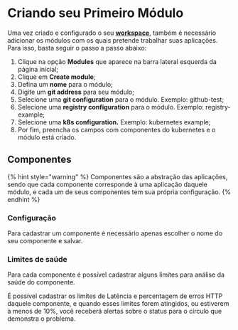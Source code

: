 # Criando seu Primeiro Módulo

Uma vez criado e configurado o seu [**workspace**](https://docs.charlescd.io/primeiros-passsos/definindo-workspace), também é necessário adicionar os módulos com os quais pretende trabalhar suas aplicações. Para isso, basta seguir o passo a passo abaixo:

1. Clique na opção **Modules** que aparece na barra lateral esquerda da página inicial; 
2. Clique em **Create module**;
3. Defina um **nome** para o módulo;
4. Digite um **git address** para seu módulo;
5. Selecione uma **git configuration** para o módulo. Exemplo: github-test;
6. Selecione uma **registry configuration** para o módulo. Exemplo: registry-example;
7. Selecione uma **k8s configuration.** Exemplo: kubernetes example;
8. Por fim, preencha os campos com componentes do kubernetes e o módulo está criado.

## Componentes 

{% hint style="warning" %}
Componentes são a abstração das aplicações, sendo que cada componente corresponde à uma aplicação daquele módulo, e cada um de seus componentes tem sua própria configuração.
{% endhint %}

### Configuração

Para cadastrar um componente é necessário apenas escolher o nome do seu componente e salvar.

### Limites de saúde

Para cada componente é possível cadastrar alguns limites para análise da saúde do componente. 

É possível cadastrar os limites de Latência e percentagem de erros HTTP daquele componente, e quando esses limites forem atingidos, ou estiverem à menos de 10%, você receberá alertas sobre o status para o círculo que demonstra o problema.


